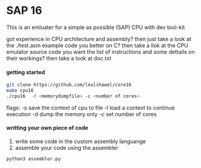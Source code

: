 <b><h1>SAP 16</h1></b> This is an emluater for a simple as possible (SAP) CPU with dev tool-kit

got experience in CPU architecture and assembly? then just take a look at the ./test.asm example code
you better on C? then take a llok at the CPU emulator source code
you want the list of instructions and some dettails on their workings? then take a look at doc.txt

<b><h4>getting started</h4></b>



```sh 
git clone https://github.com/leulshawel/core16
make cpu16
./cpu16  -d <memorydumpfile> -c <number of cores>
```
flags:
    -s save the context of cpu to file
    -l load a context to continue execution
    -d dump the memory only
    -c set number of cores

<b><h4>writting your own piece of code</h4></b>

1. write some code in the custom assembly languange
2. assemble your code using the assembler 
```sh
python3 assembler.py 
```

